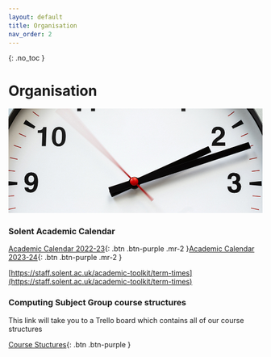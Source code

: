 ```yaml
---
layout: default
title: Organisation
nav_order: 2
---
```


{: .no_toc }

# Organisation

![clock](images/clock.jpg)


### Solent Academic Calendar

[Academic Calendar 2022-23](https://students.solent.ac.uk/official-documents/policy-governance-and-information/academic-calendar-2022-23.pdf){: .btn .btn-purple .mr-2 }[Academic Calendar 2023-24](https://students.solent.ac.uk/official-documents/policy-governance-and-information/academic-calendar-2023-24.pdf){: .btn .btn-purple .mr-2 } 


[https://staff.solent.ac.uk/academic-toolkit/term-times](https://staff.solent.ac.uk/academic-toolkit/term-times)

### Computing Subject Group course structures

This link will take you to a Trello board which contains all of our course structures

[Course Stuctures](https://trello.com/b/YItt9IH6/course-structure-2021){: .btn .btn-purple } 
